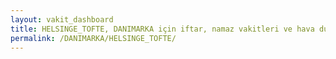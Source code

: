 ```yaml
---
layout: vakit_dashboard
title: HELSINGE_TOFTE, DANIMARKA için iftar, namaz vakitleri ve hava durumu - ilçe/eyalet seç
permalink: /DANIMARKA/HELSINGE_TOFTE/
---
```


<script type="text/javascript">
  var GLOBAL_COUNTRY = 'DANIMARKA';
  var GLOBAL_CITY = 'HELSINGE_TOFTE';
  var GLOBAL_STATE = '';
  var lat = 72;
  var lon = 21;
</script>
